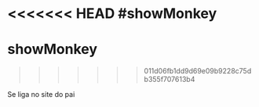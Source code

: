 <<<<<<< HEAD
#showMonkey
=======
# showMonkey
>>>>>>> 011d06fb1dd9d69e09b9228c75db355f707613b4

Se liga no site do pai
